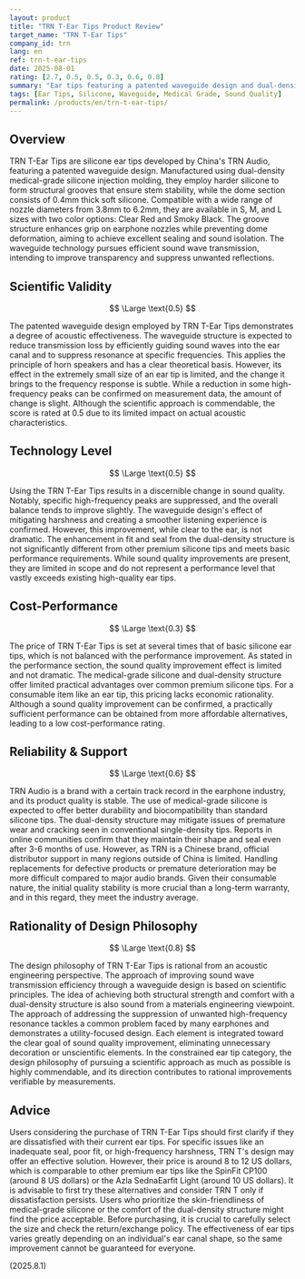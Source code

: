 ```yaml
---
layout: product
title: "TRN T-Ear Tips Product Review"
target_name: "TRN T-Ear Tips"
company_id: trn
lang: en
ref: trn-t-ear-tips
date: 2025-08-01
rating: [2.7, 0.5, 0.5, 0.3, 0.6, 0.8]
summary: "Ear tips featuring a patented waveguide design and dual-density medical-grade silicone. Sound quality improvements are limited, and the pricing, several times that of basic silicone tips, poses cost-performance challenges."
tags: [Ear Tips, Silicone, Waveguide, Medical Grade, Sound Quality]
permalink: /products/en/trn-t-ear-tips/
---
```

## Overview

TRN T-Ear Tips are silicone ear tips developed by China's TRN Audio, featuring a patented waveguide design. Manufactured using dual-density medical-grade silicone injection molding, they employ harder silicone to form structural grooves that ensure stem stability, while the dome section consists of 0.4mm thick soft silicone. Compatible with a wide range of nozzle diameters from 3.8mm to 6.2mm, they are available in S, M, and L sizes with two color options: Clear Red and Smoky Black. The groove structure enhances grip on earphone nozzles while preventing dome deformation, aiming to achieve excellent sealing and sound isolation. The waveguide technology pursues efficient sound wave transmission, intending to improve transparency and suppress unwanted reflections.

## Scientific Validity

$$ \Large \text{0.5} $$

The patented waveguide design employed by TRN T-Ear Tips demonstrates a degree of acoustic effectiveness. The waveguide structure is expected to reduce transmission loss by efficiently guiding sound waves into the ear canal and to suppress resonance at specific frequencies. This applies the principle of horn speakers and has a clear theoretical basis. However, its effect in the extremely small size of an ear tip is limited, and the change it brings to the frequency response is subtle. While a reduction in some high-frequency peaks can be confirmed on measurement data, the amount of change is slight. Although the scientific approach is commendable, the score is rated at 0.5 due to its limited impact on actual acoustic characteristics.

## Technology Level

$$ \Large \text{0.5} $$

Using the TRN T-Ear Tips results in a discernible change in sound quality. Notably, specific high-frequency peaks are suppressed, and the overall balance tends to improve slightly. The waveguide design's effect of mitigating harshness and creating a smoother listening experience is confirmed. However, this improvement, while clear to the ear, is not dramatic. The enhancement in fit and seal from the dual-density structure is not significantly different from other premium silicone tips and meets basic performance requirements. While sound quality improvements are present, they are limited in scope and do not represent a performance level that vastly exceeds existing high-quality ear tips.

## Cost-Performance

$$ \Large \text{0.3} $$

The price of TRN T-Ear Tips is set at several times that of basic silicone ear tips, which is not balanced with the performance improvement. As stated in the performance section, the sound quality improvement effect is limited and not dramatic. The medical-grade silicone and dual-density structure offer limited practical advantages over common premium silicone tips. For a consumable item like an ear tip, this pricing lacks economic rationality. Although a sound quality improvement can be confirmed, a practically sufficient performance can be obtained from more affordable alternatives, leading to a low cost-performance rating.

## Reliability & Support

$$ \Large \text{0.6} $$

TRN Audio is a brand with a certain track record in the earphone industry, and its product quality is stable. The use of medical-grade silicone is expected to offer better durability and biocompatibility than standard silicone tips. The dual-density structure may mitigate issues of premature wear and cracking seen in conventional single-density tips. Reports in online communities confirm that they maintain their shape and seal even after 3-6 months of use. However, as TRN is a Chinese brand, official distributor support in many regions outside of China is limited. Handling replacements for defective products or premature deterioration may be more difficult compared to major audio brands. Given their consumable nature, the initial quality stability is more crucial than a long-term warranty, and in this regard, they meet the industry average.

## Rationality of Design Philosophy

$$ \Large \text{0.8} $$

The design philosophy of TRN T-Ear Tips is rational from an acoustic engineering perspective. The approach of improving sound wave transmission efficiency through a waveguide design is based on scientific principles. The idea of achieving both structural strength and comfort with a dual-density structure is also sound from a materials engineering viewpoint. The approach of addressing the suppression of unwanted high-frequency resonance tackles a common problem faced by many earphones and demonstrates a utility-focused design. Each element is integrated toward the clear goal of sound quality improvement, eliminating unnecessary decoration or unscientific elements. In the constrained ear tip category, the design philosophy of pursuing a scientific approach as much as possible is highly commendable, and its direction contributes to rational improvements verifiable by measurements.

## Advice

Users considering the purchase of TRN T-Ear Tips should first clarify if they are dissatisfied with their current ear tips. For specific issues like an inadequate seal, poor fit, or high-frequency harshness, TRN T's design may offer an effective solution. However, their price is around 8 to 12 US dollars, which is comparable to other premium ear tips like the SpinFit CP100 (around 8 US dollars) or the Azla SednaEarfit Light (around 10 US dollars). It is advisable to first try these alternatives and consider TRN T only if dissatisfaction persists. Users who prioritize the skin-friendliness of medical-grade silicone or the comfort of the dual-density structure might find the price acceptable. Before purchasing, it is crucial to carefully select the size and check the return/exchange policy. The effectiveness of ear tips varies greatly depending on an individual's ear canal shape, so the same improvement cannot be guaranteed for everyone.

(2025.8.1)
